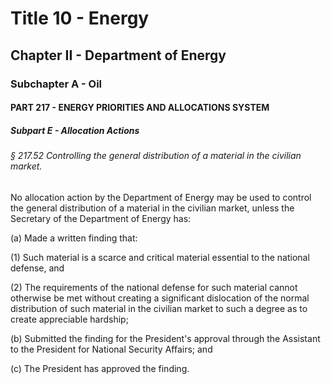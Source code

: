 
# Title 10 - Energy
## Chapter II - Department of Energy
### Subchapter A - Oil
#### PART 217 - ENERGY PRIORITIES AND ALLOCATIONS SYSTEM
##### Subpart E - Allocation Actions
###### § 217.52 Controlling the general distribution of a material in the civilian market.

No allocation action by the Department of Energy may be used to control the general distribution of a material in the civilian market, unless the Secretary of the Department of Energy has:

(a) Made a written finding that:

(1) Such material is a scarce and critical material essential to the national defense, and

(2) The requirements of the national defense for such material cannot otherwise be met without creating a significant dislocation of the normal distribution of such material in the civilian market to such a degree as to create appreciable hardship;

(b) Submitted the finding for the President's approval through the Assistant to the President for National Security Affairs; and

(c) The President has approved the finding.
